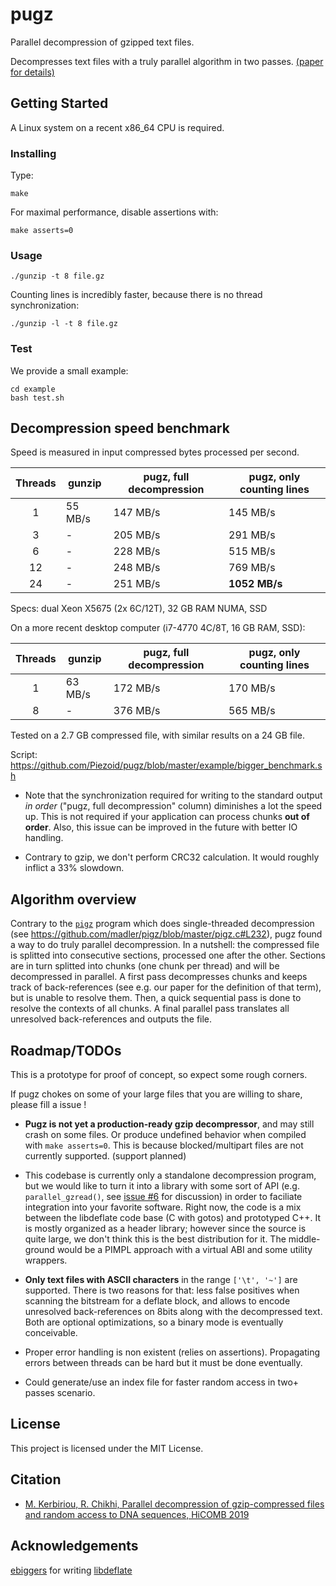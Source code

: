# pugz

Parallel decompression of gzipped text files.

Decompresses text files with a truly parallel algorithm in two passes. [(paper for details)](paper/paper.pdf)

## Getting Started

A Linux system on a recent x86_64 CPU is required.

### Installing

Type:

```
make
```

For maximal performance, disable assertions with:
```
make asserts=0
```

### Usage

```
./gunzip -t 8 file.gz
```

Counting lines is incredibly faster, because there is no thread synchronization:
```
./gunzip -l -t 8 file.gz
```

### Test

We provide a small example:

```
cd example
bash test.sh
``` 
## Decompression speed benchmark

Speed is measured in input compressed bytes processed per second.

| Threads  | gunzip  | pugz, full decompression | pugz, only counting lines  |
| :------: | ------- | ------------------------ | -------------------------- | 
| 1        | 55 MB/s | 147 MB/s                 | 145 MB/s                   | 
| 3        | -       | 205 MB/s                 | 291 MB/s                   |
| 6        | -       | 228 MB/s                 | 515 MB/s                   | 
| 12       | -       | 248 MB/s                 | 769 MB/s                   | 
| 24       | -       | 251 MB/s                 | **1052 MB/s**              |

Specs: dual Xeon X5675 (2x 6C/12T), 32 GB RAM NUMA, SSD

On a more recent desktop computer (i7-4770 4C/8T, 16 GB RAM, SSD):

| Threads  | gunzip  | pugz, full decompression | pugz, only counting lines  |
| :------: | ------- | ------------------------ | -------------------------- |
| 1        | 63 MB/s | 172 MB/s                 | 170 MB/s                   |
| 8        | -       | 376 MB/s                 | 565 MB/s                   |

Tested on a 2.7 GB compressed file, with similar results on a 24 GB file.

Script: https://github.com/Piezoid/pugz/blob/master/example/bigger_benchmark.sh

 * Note that the synchronization required for writing to the standard output *in order* ("pugz, full decompression" column) diminishes a lot the speed up. This is not required if your application can process chunks **out of order**. Also, this issue can be improved in the future with better IO handling.

 * Contrary to gzip, we don't perform CRC32 calculation. It would roughly inflict a 33% slowdown.


## Algorithm overview

Contrary to the [`pigz`](https://github.com/madler/pigz/) program which does single-threaded decompression (see https://github.com/madler/pigz/blob/master/pigz.c#L232), pugz found a way to do truly parallel decompression. In a nutshell: the compressed file is splitted into consecutive sections, processed one after the other. Sections are in turn splitted into chunks (one chunk per thread) and will be decompressed in parallel. A first pass decompresses chunks and keeps track of back-references (see e.g. our paper for the definition of that term), but is unable to resolve them. Then, a quick sequential pass is done to resolve the contexts of all chunks. A final parallel pass translates all unresolved back-references and outputs the file.

## Roadmap/TODOs

This is a prototype for proof of concept, so expect some rough corners.

If pugz chokes on some of your large files that you are willing to share, please fill a issue !

- **Pugz is not yet a production-ready gzip decompressor**, and may still crash on some files. Or produce undefined behavior when compiled with `make asserts=0`. This is because blocked/multipart files are not currently supported. (support planned)

- This codebase is currently only a standalone decompression program, but we would like to turn it into a library with some sort of API (e.g. `parallel_gzread()`, see [issue #6](https://github.com/Piezoid/pugz/issues/6) for discussion) in order to faciliate integration into your favorite software. Right now, the code is a mix between the libdeflate code base (C with gotos) and prototyped C++. It is mostly organized as a header library; however since the source is quite large, we don't think this is the best distribution for it. The middle-ground would be a PIMPL approach with a virtual ABI and some utility wrappers.

- **Only text files with ASCII characters** in the range `['\t', '~']` are supported. There is two reasons for that: less false positives when scanning the bitstream for a deflate block, and allows to encode unresolved back-references on 8bits along with the decompressed text. Both are optional optimizations, so a binary mode is eventually conceivable.

- Proper error handling is non existent (relies on assertions). Propagating errors between threads can be hard but it must be done eventually.

- Could generate/use an index file for faster random access in two+ passes scenario.

## License

This project is licensed under the MIT License.

## Citation 

* [M. Kerbiriou, R. Chikhi, Parallel decompression of gzip-compressed files and random access to DNA sequences, HiCOMB 2019](paper/paper.pdf)

## Acknowledgements

[ebiggers](https://github.com/ebiggers) for writing [libdeflate](https://github.com/ebiggers/libdeflate)


